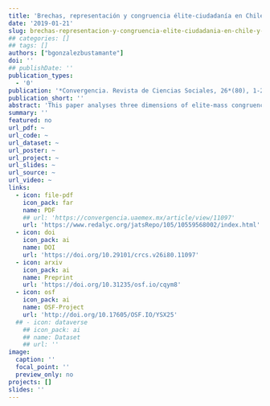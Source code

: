 ```yaml
---
title: 'Brechas, representación y congruencia élite-ciudadanía en Chile y Uruguay'
date: '2019-01-21'
slug: brechas-representacion-y-congruencia-elite-ciudadania-en-chile-y-uruguay
## categories: []
## tags: []
authors: ["bgonzalezbustamante"]
doi: ''
## publishDate: ''
publication_types:
  - '0'
publication: '*Convergencia. Revista de Ciencias Sociales, 26*(80), 1-27'
publication_short: ''
abstract: 'This paper analyses three dimensions of elite-mass congruence in Chile and  Uruguay:  (a)  ideological;  (b)  public issues,  support, and satisfaction with democracy; and, (c) economic preferences on the role of the State. Data from probabilistic national surveys and surveys on elites financed by IDRC-Canada and carried out from  2013  to  2014  in each country are used.  Congruence indexes are calculated to identify gaps between citizens and representatives. The main indexes used are Relative Citizen Congruence and Earth Mover’s Distance, a recent innovation borrowed from computer science. The findings show a greater ideological congruence in Chile, a greater congruence on support to democracy in  Uruguay, and important gaps on education issues in  Chile.  Furthermore,  in both countries, there is greater congruence regarding relevant public issues between higher socioeconomic level population and the political elite.'
summary: ''
featured: no
url_pdf: ~
url_code: ~
url_dataset: ~
url_poster: ~
url_project: ~
url_slides: ~
url_source: ~
url_video: ~
links:
  - icon: file-pdf
    icon_pack: far
    name: PDF
    ## url: 'https://convergencia.uaemex.mx/article/view/11097'
    url: 'https://www.redalyc.org/jatsRepo/105/10559568002/index.html'
  - icon: doi
    icon_pack: ai
    name: DOI
    url: 'https://doi.org/10.29101/crcs.v26i80.11097'
  - icon: arxiv
    icon_pack: ai
    name: Preprint
    url: 'https://doi.org/10.31235/osf.io/cqym8'
  - icon: osf
    icon_pack: ai
    name: OSF-Project
    url: 'http://doi.org/10.17605/OSF.IO/YSX25'
  ## - icon: dataverse
    ## icon_pack: ai
    ## name: Dataset
    ## url: ''
image:
  caption: ''
  focal_point: ''
  preview_only: no
projects: []
slides: ''
---
```

